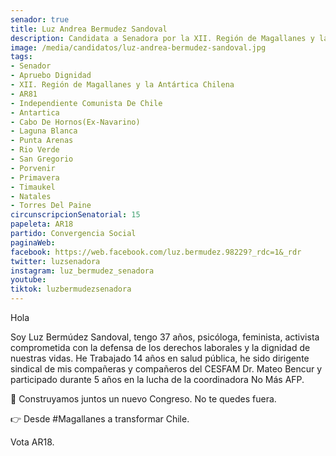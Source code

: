 ```yaml
---
senador: true
title: Luz Andrea Bermudez Sandoval
description: Candidata a Senadora por la XII. Región de Magallanes y la Antártica Chilena
image: /media/candidatos/luz-andrea-bermudez-sandoval.jpg
tags:
- Senador
- Apruebo Dignidad
- XII. Región de Magallanes y la Antártica Chilena
- AR81
- Independiente Comunista De Chile
- Antartica
- Cabo De Hornos(Ex-Navarino)
- Laguna Blanca
- Punta Arenas
- Rio Verde
- San Gregorio
- Porvenir
- Primavera
- Timaukel
- Natales
- Torres Del Paine
circunscripcionSenatorial: 15
papeleta: AR18
partido: Convergencia Social
paginaWeb:
facebook: https://web.facebook.com/luz.bermudez.98229?_rdc=1&_rdr
twitter: luzsenadora
instagram: luz_bermudez_senadora
youtube:
tiktok: luzbermudezsenadora
---
```

Hola

Soy Luz Bermúdez Sandoval, tengo 37 años, psicóloga, feminista, activista comprometida
con la defensa de los derechos laborales y la
dignidad de nuestras vidas. He Trabajado 14
años en salud pública, he sido dirigente
sindical de mis compañeras y compañeros del
CESFAM Dr. Mateo Bencur y participado
durante 5 años en la lucha de la coordinadora
No Más AFP.

💜 Construyamos juntos un nuevo Congreso. No te quedes fuera.

👉 Desde #Magallanes a transformar Chile.

Vota AR18.
